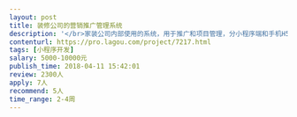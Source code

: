 ```yaml
---                
layout: post       
title: 装修公司的营销推广管理系统           
description: '</br>家装公司内部使用的系统，用于推广和项目管理，分小程序端和手机H5前端，后台已有。</br>需求有三项：1.小程序端部分页面和功能已有，需对现有页面UI优化提升。 2.小程序端的新功能实现。3.H5前端开发，是对小程序端相同相同功能的H5化。 </br>要求：小程序开发经验丰富，出活快；ui设计水平高，有装修公司系统案例经验最好，能给出产品建议、交互UI建议；h5开发需熟练antd做手机前端h5开发，有成功案例。</br>专业团队承接，限深圳广州区域。</br>申请时请带上评估报价，价格可谈。比需求是一期需求，功能不多，总计20页面左右，时间期望在1月内越快越好，能尽快投入资源开始。</br>'     
contenturl: https://pro.lagou.com/project/7217.html      
tags: [小程序开发]            
salary: 5000-10000元          
publish_time: 2018-04-11 15:42:01         
review: 2300人                   
apply: 7人                   
recommend: 5人                   
time_range: 2-4周              
---                 
```

